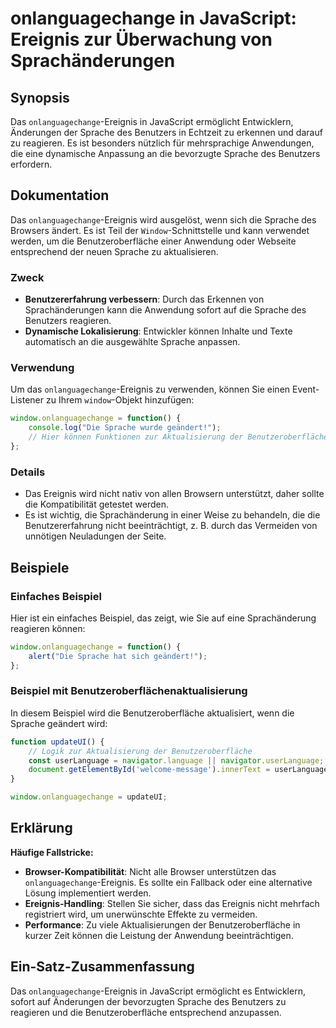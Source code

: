 <!--
Meta Description: # onlanguagechange in JavaScript: Ereignis zur Überwachung von Sprachänderungen ## Synopsis Das `onlanguagechange`-Ereignis in JavaScript ermöglicht E...
Meta Keywords: die, das, sprache, onlanguagechange, ereignis
-->

# onlanguagechange in JavaScript: Ereignis zur Überwachung von Sprachänderungen

## Synopsis
Das `onlanguagechange`-Ereignis in JavaScript ermöglicht Entwicklern, Änderungen der Sprache des Benutzers in Echtzeit zu erkennen und darauf zu reagieren. Es ist besonders nützlich für mehrsprachige Anwendungen, die eine dynamische Anpassung an die bevorzugte Sprache des Benutzers erfordern.

## Dokumentation
Das `onlanguagechange`-Ereignis wird ausgelöst, wenn sich die Sprache des Browsers ändert. Es ist Teil der `Window`-Schnittstelle und kann verwendet werden, um die Benutzeroberfläche einer Anwendung oder Webseite entsprechend der neuen Sprache zu aktualisieren.

### Zweck
- **Benutzererfahrung verbessern**: Durch das Erkennen von Sprachänderungen kann die Anwendung sofort auf die Sprache des Benutzers reagieren.
- **Dynamische Lokalisierung**: Entwickler können Inhalte und Texte automatisch an die ausgewählte Sprache anpassen.

### Verwendung
Um das `onlanguagechange`-Ereignis zu verwenden, können Sie einen Event-Listener zu Ihrem `window`-Objekt hinzufügen:

```javascript
window.onlanguagechange = function() {
    console.log("Die Sprache wurde geändert!");
    // Hier können Funktionen zur Aktualisierung der Benutzeroberfläche aufgerufen werden
};
```

### Details
- Das Ereignis wird nicht nativ von allen Browsern unterstützt, daher sollte die Kompatibilität getestet werden.
- Es ist wichtig, die Sprachänderung in einer Weise zu behandeln, die die Benutzererfahrung nicht beeinträchtigt, z. B. durch das Vermeiden von unnötigen Neuladungen der Seite.

## Beispiele

### Einfaches Beispiel
Hier ist ein einfaches Beispiel, das zeigt, wie Sie auf eine Sprachänderung reagieren können:

```javascript
window.onlanguagechange = function() {
    alert("Die Sprache hat sich geändert!");
};
```

### Beispiel mit Benutzeroberflächenaktualisierung
In diesem Beispiel wird die Benutzeroberfläche aktualisiert, wenn die Sprache geändert wird:

```javascript
function updateUI() {
    // Logik zur Aktualisierung der Benutzeroberfläche
    const userLanguage = navigator.language || navigator.userLanguage;
    document.getElementById('welcome-message').innerText = userLanguage === 'de' ? 'Willkommen!' : 'Welcome!';
}

window.onlanguagechange = updateUI;
```

## Erklärung
**Häufige Fallstricke:**
- **Browser-Kompatibilität**: Nicht alle Browser unterstützen das `onlanguagechange`-Ereignis. Es sollte ein Fallback oder eine alternative Lösung implementiert werden.
- **Ereignis-Handling**: Stellen Sie sicher, dass das Ereignis nicht mehrfach registriert wird, um unerwünschte Effekte zu vermeiden.
- **Performance**: Zu viele Aktualisierungen der Benutzeroberfläche in kurzer Zeit können die Leistung der Anwendung beeinträchtigen.

## Ein-Satz-Zusammenfassung
Das `onlanguagechange`-Ereignis in JavaScript ermöglicht es Entwicklern, sofort auf Änderungen der bevorzugten Sprache des Benutzers zu reagieren und die Benutzeroberfläche entsprechend anzupassen.